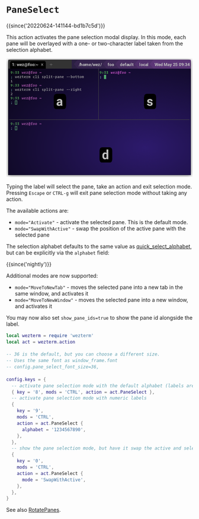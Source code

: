 # `PaneSelect`

{{since('20220624-141144-bd1b7c5d')}}

This action activates the pane selection modal display. In this mode, each pane
will be overlayed with a one- or two-character label taken from the selection
alphabet.

![Pane Select](../../../screenshots/pane-select.png)

Typing the label will select the pane, take an action and exit selection mode.
Pressing `Escape` or `CTRL-g` will exit pane selection mode without taking any
action.

The available actions are:

* `mode="Activate"` - activate the selected pane. This is the default mode.
* `mode="SwapWithActive"` - swap the position of the active pane with the selected pane

The selection alphabet defaults to the same value as [quick_select_alphabet](../config/quick_select_alphabet.md), but can be explicitly via the `alphabet` field:

{{since('nightly')}}

Additional modes are now supported:

* `mode="MoveToNewTab"` - moves the selected pane into a new tab in the same window, and activates it
* `mode="MoveToNewWindow"` - moves the selected pane into a new window, and activates it

You may now also set `show_pane_ids=true` to show the pane id alongside the label.

```lua
local wezterm = require 'wezterm'
local act = wezterm.action

-- 36 is the default, but you can choose a different size.
-- Uses the same font as window_frame.font
-- config.pane_select_font_size=36,

config.keys = {
  -- activate pane selection mode with the default alphabet (labels are "a", "s", "d", "f" and so on)
  { key = '8', mods = 'CTRL', action = act.PaneSelect },
  -- activate pane selection mode with numeric labels
  {
    key = '9',
    mods = 'CTRL',
    action = act.PaneSelect {
      alphabet = '1234567890',
    },
  },
  -- show the pane selection mode, but have it swap the active and selected panes
  {
    key = '0',
    mods = 'CTRL',
    action = act.PaneSelect {
      mode = 'SwapWithActive',
    },
  },
}
```

See also [RotatePanes](RotatePanes.md).
